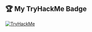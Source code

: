 ## 🏆 My TryHackMe Badge

[![TryHackMe](https://tryhackme-badges.s3.amazonaws.com/plort.svg?v=1)](https://tryhackme.com/p/plort)
